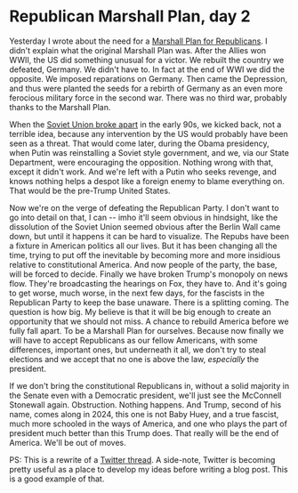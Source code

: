 # Republican Marshall Plan, day 2
Yesterday I wrote about the need for a <a href="http://scripting.com/2019/11/18/150738.html">Marshall Plan for Republicans</a>. I didn't explain what the original Marshall Plan was. After the Allies won WWII, the US did something unusual for a victor. We rebuilt the country we defeated, Germany. We didn't have to. In fact at the end of WWI we did the opposite. We imposed reparations on Germany. Then came the Depression, and thus were planted the seeds for a rebirth of Germany as an even more ferocious military force in the second war. There was no third war, probably thanks to the Marshall Plan. 

When the <a href="https://en.wikipedia.org/wiki/Dissolution_of_the_Soviet_Union">Soviet Union broke apart</a> in the early 90s, we kicked back, not a terrible idea, because any intervention by the US would probably have been seen as a threat. That would come later, during the Obama presidency, when Putin was reinstalling a Soviet style government, and we, via our State Department, were encouraging the opposition. Nothing wrong with that, except it didn't work. And we're left with a Putin who seeks revenge, and knows nothing helps a despot like a foreign enemy to blame everything on. That would be the pre-Trump United States. 

Now we're on the verge of defeating the Republican Party. I don't want to go into detail on that, I can -- imho it'll seem obvious in hindsight, like the dissolution of the Soviet Union seemed obvious after the Berlin Wall came down, but until it happens it can be hard to visualize. The Repubs have been a fixture in American politics all our lives. But it has been changing all the time, trying to put off the inevitable by becoming more and more insidious relative to constitutional America. And now people of the party, the base, will be forced to decide. Finally we have broken Trump's monopoly on news flow. They're broadcasting the hearings on Fox, they have to. And it's going to get worse, much worse, in the next few days, for the fascists in the Republican Party to keep the base unaware. There is a splitting coming. The question is how big. My believe is that it will be big enough to create an opportunity that we should not miss. A chance to rebuild America before we fully fall apart. To be a Marshall Plan for ourselves. Because now finally we will have to accept Republicans as our fellow Americans, with some differences, important ones, but underneath it all, we don't try to steal elections and we accept that no one is above the law, <i>especially</i> the president. 

If we don't bring the constitutional Republicans in, without a solid majority in the Senate even with a Democratic president, we'll just see the McConnell Stonewall again. Obstruction. Nothing happens. And Trump, second of his name, comes along in 2024, this one is not Baby Huey, and a true fascist, much more schooled in the ways of America, and one who plays the part of president much better than this Trump does. That really will be the end of America. We'll be out of moves. 

PS: This is a rewrite of a <a href="https://twitter.com/davewiner/status/1196779504322125827">Twitter thread</a>. A side-note, Twitter is becoming pretty useful as a place to develop my ideas before writing a blog post. This is a good example of that. 

